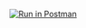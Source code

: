 [![Run in Postman](https://run.pstmn.io/button.svg)](https://grey-rocket-993383.postman.co/collection/19801253-8625ea90-296d-4d7d-a1d8-63fa401b3bf4?source=rip_markdown)
